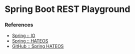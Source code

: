 Spring Boot REST Playground
===




### References
 - [Spring :: IO](https://spring.io/)
 - [Spring :: HATEOS](https://docs.spring.io/spring-hateoas/docs/current/reference/html/)
 - [GitHub :: Spring HATEOS](https://github.com/spring-projects/spring-hateoas)




